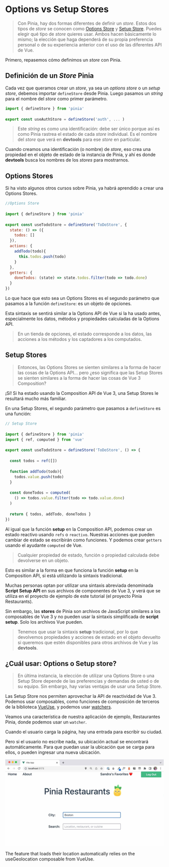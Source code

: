 # Options vs Setup Stores

>Con Pinia, hay dos formas diferentes de definir un _store_. Estos dos tipos de _store_ se conocen como [Options Store](https://pinia.vuejs.org/core-concepts/#option-stores) y [Setup Store](https://pinia.vuejs.org/core-concepts/#setup-stores). Puedes elegir qué tipo de _store_ quieres usar. Ambos hacen básicamente lo mismo; la elección que haga dependerá de su propia preferencia personal o de su experiencia anterior con el uso de las diferentes API de Vue.

Primero, repasemos cómo definimos un _store_ con Pinia.

## Definición de un _Store_ Pinia

Cada vez que queramos crear un _store_, ya sea un _options store_ o un _setup store_, debemos importar `defineStore` desde Pinia. Luego pasamos un _string_ para el nombre del _store_ como primer parámetro.

```js
import { defineStore } from 'pinia'

export const useAuthStore = defineStore('auth', ... )
```

>Este _string_ es como una identificación: debe ser único porque así es como Pinia rastrea el estado de cada _store_ individual. Es el nombre del _store_ que verá en **devtools** para ese _store_ en particular.

Cuando creamos una identificación (o nombre) de _store_, eso crea una propiedad en el objeto de estado de la instancia de Pinia, y ahí es donde **devtools** busca los nombres de los _stores_ para mostrarnos.

## Options Stores

Si ha visto algunos otros cursos sobre Pinia, ya habrá aprendido a crear una Options Stores.

```js
//Options Store

import { defineStore } from 'pinia'

export const useTodoStore = defineStore('ToDoStore', {
  state: () => ({
    todos: []
  }),
  actions: {
    addTodo(todo){
      this.todos.push(todo)
    }
  },
  getters: {
    doneTodos: (state) => state.todos.filter(todo => todo.done) 
  }
})
```

Lo que hace que esto sea un Options Stores es el segundo parámetro que pasamos a la función `defineStore`: es un objeto de opciones.

Esta sintaxis se sentirá similar a la Options API de Vue si la ha usado antes, especialmente los datos, métodos y propiedades calculadas de la Options API.

>En un tienda de opciones, el estado corresponde a los datos, las acciones a los métodos y los captadores a los computados.

## Setup Stores

>Entonces, las Options Stores se sienten similares a la forma de hacer las cosas de la Options API... pero ¿eso significa que las Setup Stores se sienten similares a la forma de hacer las cosas de Vue 3 Composition?

¡Sí! Si ha estado usando la Composition API de Vue 3, una Setup Stores le resultará mucho más familiar.

En una Setup Stores, el segundo parámetro que pasamos a `defineStore` es una función:

```js
// Setup Store

import { defineStore } from 'pinia'
import { ref, computed } from 'vue'

export const useTodoStore = defineStore('ToDoStore', () => {

  const todos = ref([])
  
  function addTodo(todo){
    todos.value.push(todo)
  }
  
  const doneTodos = computed(
    () => todos.value.filter(todo => todo.value.done)
  )
  
  return { todos, addTodo, doneTodos }
})
```

Al igual que la función **setup** en la Composition API, podemos crear un estado reactivo usando `refs` o `reactivo`. Nuestras acciones que pueden cambiar de estado se escribirán como funciones. Y podemos crear `getters` usando el ayudante `computed` de Vue.

>Cualquier propiedad de estado, función o propiedad calculada debe devolverse en un objeto.

Esto es similar a la forma en que funciona la función **setup** en la Composition API, si está utilizando la sintaxis tradicional.

Muchas personas optan por utilizar una sintaxis abreviada denominada **Script Setup API** en sus archivos de componentes de Vue 3, y verá que se utiliza en el proyecto de ejemplo de este tutorial (el proyecto Pinia Restaurants).

Sin embargo, las **stores** de Pinia son archivos de JavaScript similares a los composables de Vue 3 y no pueden usar la sintaxis simplificada de **script setup**. Solo los archivos Vue pueden.

>Tenemos que usar la sintaxis **setup** tradicional, por lo que devolvemos propiedades y acciones de estado en el objeto devuelto si queremos que estén disponibles para otros archivos de Vue y las **devtools**.

## ¿Cuál usar: Options o Setup store?

>En última instancia, la elección de utilizar una Options Store o una Setup Store depende de las preferencias y demandas de usted o de su equipo. Sin embargo, hay varias ventajas de usar una Setup Store.

Las Setup Store nos permiten aprovechar la API de reactividad de Vue 3. Podemos usar composables, como funciones de composición de terceros de la biblioteca [VueUse](https://vueuse.org/), y podemos usar [watchers](https://vuejs.org/guide/essentials/watchers.html).

Veamos una característica de nuestra aplicación de ejemplo, Restaurantes Pinia, donde podemos usar un `watcher`.

Cuando el usuario carga la página, hay una entrada para escribir su ciudad.

Pero si el usuario no escribe nada, su ubicación actual se encontrará automáticamente. Para que puedan usar la ubicación que se carga para ellos, o pueden ingresar una nueva ubicación.

![options-vs-setup](./img/options-vs-setup.jpg)

The feature that loads their location automatically relies on the useGeolocation composable from VueUse.
